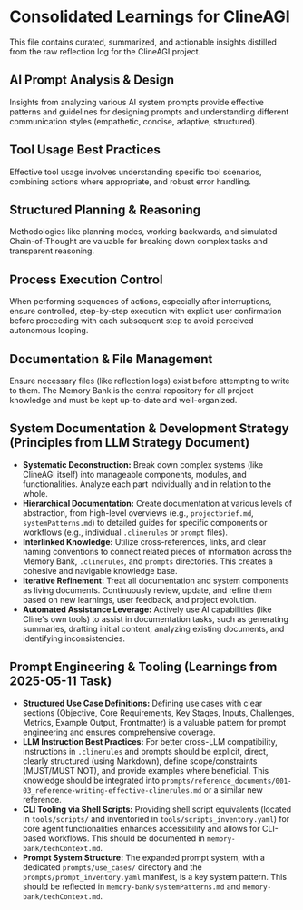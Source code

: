 # Consolidated Learnings for ClineAGI

This file contains curated, summarized, and actionable insights distilled from the raw reflection log for the ClineAGI project.

## AI Prompt Analysis & Design
Insights from analyzing various AI system prompts provide effective patterns and guidelines for designing prompts and understanding different communication styles (empathetic, concise, adaptive, structured).

## Tool Usage Best Practices
Effective tool usage involves understanding specific tool scenarios, combining actions where appropriate, and robust error handling.

## Structured Planning & Reasoning
Methodologies like planning modes, working backwards, and simulated Chain-of-Thought are valuable for breaking down complex tasks and transparent reasoning.

## Process Execution Control
When performing sequences of actions, especially after interruptions, ensure controlled, step-by-step execution with explicit user confirmation before proceeding with each subsequent step to avoid perceived autonomous looping.

## Documentation & File Management
Ensure necessary files (like reflection logs) exist before attempting to write to them. The Memory Bank is the central repository for all project knowledge and must be kept up-to-date and well-organized.

## System Documentation & Development Strategy (Principles from LLM Strategy Document)
-   **Systematic Deconstruction:** Break down complex systems (like ClineAGI itself) into manageable components, modules, and functionalities. Analyze each part individually and in relation to the whole.
-   **Hierarchical Documentation:** Create documentation at various levels of abstraction, from high-level overviews (e.g., `projectbrief.md`, `systemPatterns.md`) to detailed guides for specific components or workflows (e.g., individual `.clinerules` or `prompt` files).
-   **Interlinked Knowledge:** Utilize cross-references, links, and clear naming conventions to connect related pieces of information across the Memory Bank, `.clinerules`, and `prompts` directories. This creates a cohesive and navigable knowledge base.
-   **Iterative Refinement:** Treat all documentation and system components as living documents. Continuously review, update, and refine them based on new learnings, user feedback, and project evolution.
-   **Automated Assistance Leverage:** Actively use AI capabilities (like Cline's own tools) to assist in documentation tasks, such as generating summaries, drafting initial content, analyzing existing documents, and identifying inconsistencies.

## Prompt Engineering & Tooling (Learnings from 2025-05-11 Task)
-   **Structured Use Case Definitions:** Defining use cases with clear sections (Objective, Core Requirements, Key Stages, Inputs, Challenges, Metrics, Example Output, Frontmatter) is a valuable pattern for prompt engineering and ensures comprehensive coverage.
-   **LLM Instruction Best Practices:** For better cross-LLM compatibility, instructions in `.clinerules` and prompts should be explicit, direct, clearly structured (using Markdown), define scope/constraints (MUST/MUST NOT), and provide examples where beneficial. This knowledge should be integrated into `prompts/reference_documents/001-03_reference-writing-effective-clinerules.md` or a similar new reference.
-   **CLI Tooling via Shell Scripts:** Providing shell script equivalents (located in `tools/scripts/` and inventoried in `tools/scripts_inventory.yaml`) for core agent functionalities enhances accessibility and allows for CLI-based workflows. This should be documented in `memory-bank/techContext.md`.
-   **Prompt System Structure:** The expanded prompt system, with a dedicated `prompts/use_cases/` directory and the `prompts/prompt_inventory.yaml` manifest, is a key system pattern. This should be reflected in `memory-bank/systemPatterns.md` and `memory-bank/techContext.md`.

